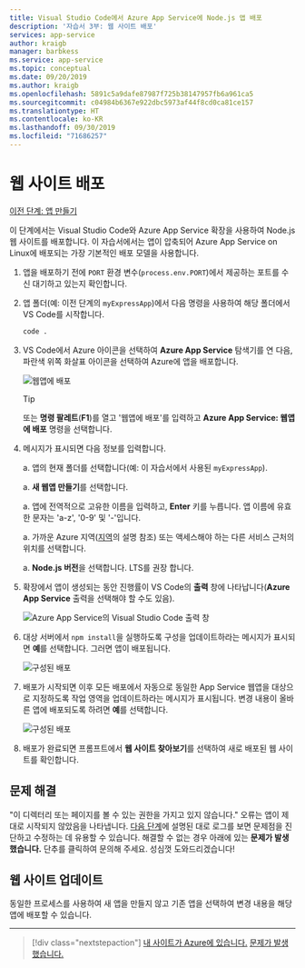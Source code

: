 ```yaml
---
title: Visual Studio Code에서 Azure App Service에 Node.js 앱 배포
description: '자습서 3부: 웹 사이트 배포'
services: app-service
author: kraigb
manager: barbkess
ms.service: app-service
ms.topic: conceptual
ms.date: 09/20/2019
ms.author: kraigb
ms.openlocfilehash: 5891c5a9dafe87987f725b38147957fb6a961ca5
ms.sourcegitcommit: c04984b6367e922dbc5973af44f8cd0ca81ce157
ms.translationtype: HT
ms.contentlocale: ko-KR
ms.lasthandoff: 09/30/2019
ms.locfileid: "71686257"
---
```

# <a name="deploy-the-website"></a>웹 사이트 배포

[이전 단계: 앱 만들기](tutorial-vscode-azure-app-service-node-02.md)

이 단계에서는 Visual Studio Code와 Azure App Service 확장을 사용하여 Node.js 웹 사이트를 배포합니다. 이 자습서에서는 앱이 압축되어 Azure App Service on Linux에 배포되는 가장 기본적인 배포 모델을 사용합니다.

1. 앱을 배포하기 전에 `PORT` 환경 변수(`process.env.PORT`)에서 제공하는 포트를 수신 대기하고 있는지 확인합니다.

1. 앱 폴더(예: 이전 단계의 `myExpressApp`)에서 다음 명령을 사용하여 해당 폴더에서 VS Code를 시작합니다.

    ```bash
    code .
    ```

1. VS Code에서 Azure 아이콘을 선택하여 **Azure App Service** 탐색기를 연 다음, 파란색 위쪽 화살표 아이콘을 선택하여 Azure에 앱을 배포합니다.

    ![웹앱에 배포](media/deploy-azure/deploy.png)

    > [!TIP]
    > 또는 **명령 팔레트**(**F1**)를 열고 '웹앱에 배포'를 입력하고 **Azure App Service: 웹앱에 배포** 명령을 선택합니다.

1. 메시지가 표시되면 다음 정보를 입력합니다.

    a. 앱의 현재 폴더를 선택합니다(예: 이 자습서에서 사용된 `myExpressApp`).

    a. **새 웹앱 만들기**를 선택합니다.

    a. 앱에 전역적으로 고유한 이름을 입력하고, **Enter** 키를 누릅니다. 앱 이름에 유효한 문자는 'a-z', '0-9' 및 '-'입니다.

    a. 가까운 Azure 지역([지역](https://azure.microsoft.com/regions/)의 설명 참조) 또는 액세스해야 하는 다른 서비스 근처의 위치를 선택합니다.

    a. **Node.js 버전**을 선택합니다. LTS를 권장 합니다.

1. 확장에서 앱이 생성되는 동안 진행률이 VS Code의 **출력** 창에 나타납니다(**Azure App Service** 출력을 선택해야 할 수도 있음).

    ![Azure App Service의 Visual Studio Code 출력 창](media/deploy-azure/output-window.png)

1. 대상 서버에서 `npm install`을 실행하도록 구성을 업데이트하라는 메시지가 표시되면 **예**를 선택합니다. 그러면 앱이 배포됩니다.

    ![구성된 배포](media/deploy-azure/server-build.png)

1. 배포가 시작되면 이후 모든 배포에서 자동으로 동일한 App Service 웹앱을 대상으로 지정하도록 작업 영역을 업데이트하라는 메시지가 표시됩니다. 변경 내용이 올바른 앱에 배포되도록 하려면 **예**를 선택합니다.

    ![구성된 배포](media/deploy-azure/save-configuration.png)

1. 배포가 완료되면 프롬프트에서 **웹 사이트 찾아보기**를 선택하여 새로 배포된 웹 사이트를 확인합니다.

## <a name="troubleshooting"></a>문제 해결

"이 디렉터리 또는 페이지를 볼 수 있는 권한을 가지고 있지 않습니다." 오류는 앱이 제대로 시작되지 않았음을 나타냅니다. [다음 단계](tutorial-vscode-azure-app-service-node-04.md)에 설명된 대로 로그를 보면 문제점을 진단하고 수정하는 데 유용할 수 있습니다. 해결할 수 없는 경우 아래에 있는 **문제가 발생했습니다.** 단추를 클릭하여 문의해 주세요. 성심껏 도와드리겠습니다!

## <a name="updating-the-website"></a>웹 사이트 업데이트

동일한 프로세스를 사용하여 새 앱을 만들지 않고 기존 앱을 선택하여 변경 내용을 해당 앱에 배포할 수 있습니다.

----

> [!div class="nextstepaction"]
> [내 사이트가 Azure에 있습니다.](tutorial-vscode-azure-app-service-node-04.md) [문제가 발생했습니다.](https://www.research.net/r/PWZWZ52?tutorial=node-deployment-azureappservice&step=deploy-app)

